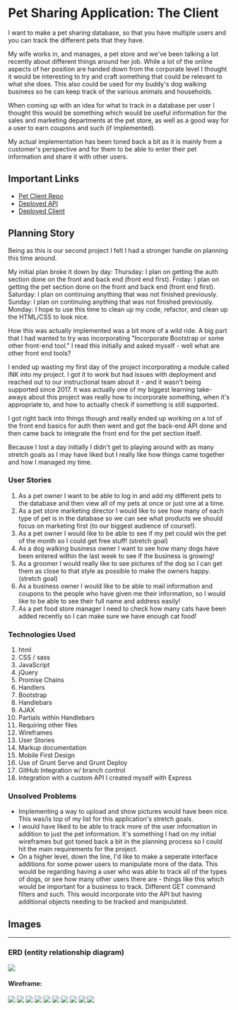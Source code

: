 # Pet Sharing Application: The Client

I want to make a pet sharing database, so that you have multiple users and you can track the different pets that they have.

My wife works in, and manages, a pet store and we've been talking a lot recently about different things around her job. While a lot of the online aspects of her position are handed down from the corporate level I thought it would be interesting to try and craft something that could be relevant to what she does. This also could be used for my buddy's dog walking business so he can keep track of the various animals and households.

When coming up with an idea for what to track in a database per user I thought this would be something which would be useful information for the sales and marketing departments at the pet store, as well as a good way for a user to earn coupons and such (if implemented).

My actual implementation has been toned back a bit as it is mainly from a customer's perspective and for them to be able to enter their pet information and share it with other users.

## Important Links

- [Pet Client Repo](https://github.com/brinecr/pet-client)
- [Deployed API](https://protected-oasis-12032.herokuapp.com/)
- [Deployed Client](https://brinecr.github.io/pet-client/)

## Planning Story

Being as this is our second project I felt I had a stronger handle on planning this time around.

My initial plan broke it down by day:
Thursday: I plan on getting the auth section done on the front and back end (front end first).
Friday: I plan on getting the pet section done on the front and back end (front end first).
Saturday: I plan on continuing anything that was not finished previously.
Sunday: I plan on continuing anything that was not finished previously.
Monday: I hope to use this time to clean up my code, refactor, and clean up the HTML/CSS to look nice.

How this was actually implemented was a bit more of a wild ride. A big part that I had wanted to try was incorporating "Incorporate Bootstrap or some other front-end tool." I read this initially and asked myself - well what are other front end tools?

I ended up wasting my first day of the project incorporating a module called INK into my project. I got it to work but had issues with deployment and reached out to our instructional team about it - and it wasn't being supported since 2017. It was actually one of my biggest learning take-aways about this project was really how to incorporate something, when it's appropriate to, and how to actually check if something is still supported.

I got right back into things though and really ended up working on a lot of the front end basics for auth then went and got the back-end API done and then came back to integrate the front end for the pet section itself.

Because I lost a day initially I didn't get to playing around with as many stretch goals as I may have liked but I really like how things came together and how I managed my time.

### User Stories

1. As a pet owner I want to be able to log in and add my different pets to the database and then view all of my pets at once or just one at a time.
2. As a pet store marketing director I would like to see how many of each type of pet is in the database so we can see what products we should focus on marketing first (to our biggest audience of course!).
3. As a pet owner I would like to be able to see if my pet could win the pet of the month so I could get free stuff! (stretch goal)
4. As a dog walking business owner I want to see how many dogs have been entered within the last week to see if the business is growing!
5. As a groomer I would really like to see pictures of the dog so I can get them as close to that style as possible to make the owners happy. (stretch goal)
6. As a business owner I would like to be able to mail information and coupons to the people who have given me their information, so I would like to be able to see their full name and address easily!
7. As a pet food store manager I need to check how many cats have been added recently so I can make sure we have enough cat food!

### Technologies Used

1. html
1. CSS / sass
1. JavaScript
1. jQuery
1. Promise Chains
1. Handlers
1. Bootstrap
1. Handlebars
1. AJAX
1. Partials within Handlebars
1. Requiring other files
1. Wireframes
1. User Stories
1. Markup documentation
1. Mobile First Design
1. Use of Grunt Serve and Grunt Deploy
1. GitHub Integration w/ branch control
1. Integration with a custom API I created myself with Express

### Unsolved Problems

- Implementing a way to upload and show pictures would have been nice. This was/is top of my list for this application's stretch goals.
- I would have liked to be able to track more of the user information in addition to just the pet information. It's something I had on my initial wireframes but got toned back a bit in the planning process so I could hit the main requirements for the project.
- On a higher level, down the line, I'd like to make a seperate interface additions for some power users to manipulate more of the data. This would be regarding having a user who was able to track all of the types of dogs, or see how many other users there are - things like this which would be important for a business to track. Different GET command filters and such. This would incorporate into the API but having additional objects needing to be tracked and manipulated.

## Images

---
### ERD (entity relationship diagram)

![](petDatabaseWireframe/petDatabaseERD.png)

#### Wireframe:
![](petDatabaseWireframe/welcomePhone.png)
![](petDatabaseWireframe/signUpPhone.png)
![](petDatabaseWireframe/signedInPhone.png)
![](petDatabaseWireframe/seeAllPetsPhone.png)
![](petDatabaseWireframe/addAPetPhone.png)
![](petDatabaseWireframe/updateAPetPhone.png)
![](petDatabaseWireframe/removeAPetPhone.png)
![](petDatabaseWireframe/userInfoPhone.png)
![](petDatabaseWireframe/updateUserInfoPhone.png)
![](petDatabaseWireframe/changePasswordPhone.png)
